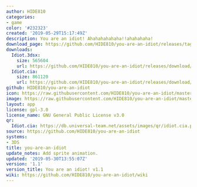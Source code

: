 ```yaml
---
author: HIDE810
categories:
- game
color: '#232323'
created: '2019-05-29T15:17:49Z'
description: You are an idiot! Ahahahahahaha!!ahahahaha!
download_page: https://github.com/HIDE810/you-are-an-idiot/releases/tag/1.1
downloads:
  Idiot.3dsx:
    size: 565604
    url: https://github.com/HIDE810/you-are-an-idiot/releases/download/1.1/Idiot.3dsx
  Idiot.cia:
    size: 861120
    url: https://github.com/HIDE810/you-are-an-idiot/releases/download/1.1/Idiot.cia
github: HIDE810/you-are-an-idiot
icon: https://raw.githubusercontent.com/HIDE810/you-are-an-idiot/master/resource/icon.png
image: https://raw.githubusercontent.com/HIDE810/you-are-an-idiot/master/resource/banner.png
layout: app
license: gpl-3.0
license_name: GNU General Public License v3.0
qr:
  Idiot.cia: https://db.universal-team.net/assets/images/qr/idiot.cia.png
source: https://github.com/HIDE810/you-are-an-idiot
systems:
- 3DS
title: you-are-an-idiot
update_notes: Add sprite animation.
updated: '2019-05-30T13:55:07Z'
version: '1.1'
version_title: You are an idiot! v1.1
wiki: https://github.com/HIDE810/you-are-an-idiot/wiki
---
```

